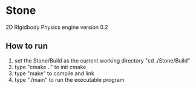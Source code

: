 # Stone
2D RIgidbody Physics engine version 0.2

## How to run  
1. set the Stone/Build as the current working directory "cd ./Stone/Build"
2. type "cmake .." to init cmake
3. type "make" to compile and link
4. type "./main" to run the executable program